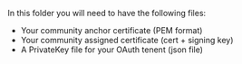 In this folder you will need to have the following files:
- Your community anchor certificate (PEM format)
- Your community assigned certificate (cert + signing key)
- A PrivateKey file for your OAuth tenent (json file)